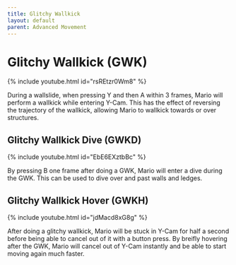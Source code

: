 ```yaml
---
title: Glitchy Wallkick
layout: default
parent: Advanced Movement
---
```


# Glitchy Wallkick (GWK)

{% include youtube.html id="rsREtzr0Wm8" %}

During a wallslide, when pressing Y and then A within 3 frames, Mario will perform a wallkick while entering Y-Cam. This has the effect of reversing the trajectory of the wallkick, allowing Mario to wallkick towards or over structures.

## Glitchy Wallkick Dive (GWKD)

{% include youtube.html id="EbE6EXztbBc" %}

By pressing B one frame after doing a GWK, Mario will enter a dive during the GWK. This can be used to dive over and past walls and ledges.

## Glitchy Wallkick Hover (GWKH)

{% include youtube.html id="jdMacd8xG8g" %}

After doing a glitchy wallkick, Mario will be stuck in Y-Cam for half a second before being able to cancel out of it with a button press. By breifly hovering after the GWK, Mario will cancel out of Y-Cam instantly and be able to start moving again much faster.